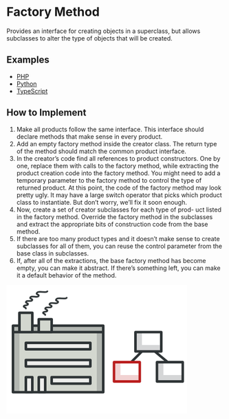 # Factory Method

Provides an interface for creating objects in a superclass, but allows subclasses to alter the type of objects that will be created.

## Examples

* [PHP](php)
* [Python](python)
* [TypeScript](typescript)

## How to Implement

1. Make all products follow the same interface. This interface should declare methods that make sense in every product.
2. Add an empty factory method inside the creator class. The return type of the method should match the common product interface.
3. In the creator’s code find all references to product constructors. One by one, replace them with calls to the factory method, while extracting the product creation code into the factory method.
You might need to add a temporary parameter to the factory method to control the type of returned product.
At this point, the code of the factory method may look pretty ugly. It may have a large switch operator that picks which product class to instantiate. But don’t worry, we’ll fix it soon enough.
4. Now, create a set of creator subclasses for each type of prod- uct listed in the factory method. Override the factory method in the subclasses and extract the appropriate bits of construction code from the base method.
5. If there are too many product types and it doesn’t make sense to create subclasses for all of them, you can reuse the control parameter from the base class in subclasses.
6. If, after all of the extractions, the base factory method has become empty, you can make it abstract. If there’s something left, you can make it a default behavior of the method.

![Factory Method](/images/factory-method.png)
